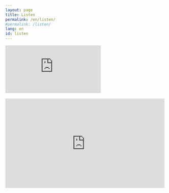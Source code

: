 ```yaml
---
layout: page
title: Listen
permalink: /en/listen/
#permalink: /listen/
lang: en
id: listen
---
```



<!--
<div >
<iframe class="video" src="http://player.vimeo.com/video/95660759?byline=0&amp;portrait=0&amp;title=0&amp;color=ffffff" frameborder="0" webkitallowfullscreen="" mozallowfullscreen="" allowfullscreen=""></iframe>
</div>
<iframe src="https://player.vimeo.com/video/123874424?color=ffffff&byline=0&portrait=0" width="500" height="281" frameborder="0" webkitallowfullscreen mozallowfullscreen allowfullscreen></iframe>
-->



<div class="video">
<iframe src="https://player.vimeo.com/video/123874424?color=ffffff&byline=0&portrait=0"  frameborder="0" webkitallowfullscreen mozallowfullscreen allowfullscreen></iframe>
</div>

<br/>

<div class="video">
<iframe src="https://player.vimeo.com/video/124854081?color=ffffff&byline=0&portrait=0" width="500" height="281" frameborder="0" webkitallowfullscreen mozallowfullscreen allowfullscreen></iframe>
</div>


<!--
<div class="eight columns">
</div>
<div class="four columns">
  <p>Aram Khachaturian: Trio for clarinet, violin and piano - part 1</p>
</div>
-->

<!--

<div class="row">
<div class="one-half column">
<img src="../images/fakevid.png">
</div>
<div class="five columns offset-by-one">
<p>
Title of piece  
<br/>
Performance location  
<br/>
Names of people  
<br/>
</p>

</div>
</div>

<br/>

![](../images/fakevid.png)


![](../images/fakevid.png)

-->
